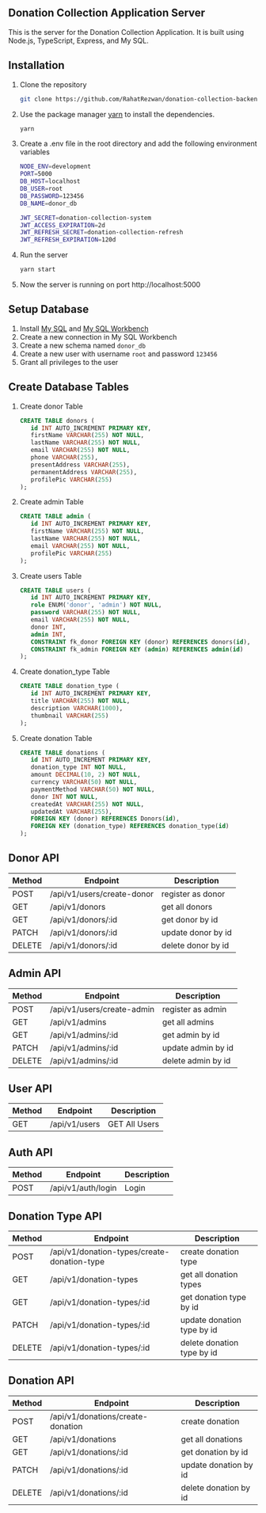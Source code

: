 ## Donation Collection Application Server

This is the server for the Donation Collection Application. It is built using Node.js, TypeScript, Express, and My SQL.

## Installation

1. Clone the repository

   ```bash
   git clone https://github.com/RahatRezwan/donation-collection-backend.git
   ```

2. Use the package manager [yarn](https://yarnpkg.com/) to install the dependencies.

   ```bash
   yarn
   ```

3. Create a .env file in the root directory and add the following environment variables

   ```bash
   NODE_ENV=development
   PORT=5000
   DB_HOST=localhost
   DB_USER=root
   DB_PASSWORD=123456
   DB_NAME=donor_db

   JWT_SECRET=donation-collection-system
   JWT_ACCESS_EXPIRATION=2d
   JWT_REFRESH_SECRET=donation-collection-refresh
   JWT_REFRESH_EXPIRATION=120d
   ```

4. Run the server

   ```bash
   yarn start
   ```

5. Now the server is running on port http://localhost:5000

## Setup Database

1. Install [My SQL](https://dev.mysql.com/downloads/mysql/) and [My SQL Workbench](https://dev.mysql.com/downloads/workbench/)
2. Create a new connection in My SQL Workbench
3. Create a new schema named `donor_db`
4. Create a new user with username `root` and password `123456`
5. Grant all privileges to the user

## Create Database Tables

1. Create donor Table

   ```SQL
   CREATE TABLE donors (
      id INT AUTO_INCREMENT PRIMARY KEY,
      firstName VARCHAR(255) NOT NULL,
      lastName VARCHAR(255) NOT NULL,
      email VARCHAR(255) NOT NULL,
      phone VARCHAR(255),
      presentAddress VARCHAR(255),
      permanentAddress VARCHAR(255),
      profilePic VARCHAR(255)
   );

   ```

2. Create admin Table

   ```SQL
   CREATE TABLE admin (
      id INT AUTO_INCREMENT PRIMARY KEY,
      firstName VARCHAR(255) NOT NULL,
      lastName VARCHAR(255) NOT NULL,
      email VARCHAR(255) NOT NULL,
      profilePic VARCHAR(255)
   );
   ```

3. Create users Table

   ```SQL
   CREATE TABLE users (
      id INT AUTO_INCREMENT PRIMARY KEY,
      role ENUM('donor', 'admin') NOT NULL,
      password VARCHAR(255) NOT NULL,
      email VARCHAR(255) NOT NULL,
      donor INT,
      admin INT,
      CONSTRAINT fk_donor FOREIGN KEY (donor) REFERENCES donors(id),
      CONSTRAINT fk_admin FOREIGN KEY (admin) REFERENCES admin(id)
   );
   ```

4. Create donation_type Table

   ```SQL
   CREATE TABLE donation_type (
      id INT AUTO_INCREMENT PRIMARY KEY,
      title VARCHAR(255) NOT NULL,
      description VARCHAR(1000),
      thumbnail VARCHAR(255)
   );
   ```

5. Create donation Table

   ```SQL
   CREATE TABLE donations (
      id INT AUTO_INCREMENT PRIMARY KEY,
      donation_type INT NOT NULL,
      amount DECIMAL(10, 2) NOT NULL,
      currency VARCHAR(50) NOT NULL,
      paymentMethod VARCHAR(50) NOT NULL,
      donor INT NOT NULL,
      createdAt VARCHAR(255) NOT NULL,
      updatedAt VARCHAR(255),
      FOREIGN KEY (donor) REFERENCES Donors(id),
      FOREIGN KEY (donation_type) REFERENCES donation_type(id)
   );
   ```

## Donor API

| Method | Endpoint                   | Description        |
| ------ | -------------------------- | ------------------ |
| POST   | /api/v1/users/create-donor | register as donor  |
| GET    | /api/v1/donors             | get all donors     |
| GET    | /api/v1/donors/:id         | get donor by id    |
| PATCH  | /api/v1/donors/:id         | update donor by id |
| DELETE | /api/v1/donors/:id         | delete donor by id |

## Admin API

| Method | Endpoint                   | Description        |
| ------ | -------------------------- | ------------------ |
| POST   | /api/v1/users/create-admin | register as admin  |
| GET    | /api/v1/admins             | get all admins     |
| GET    | /api/v1/admins/:id         | get admin by id    |
| PATCH  | /api/v1/admins/:id         | update admin by id |
| DELETE | /api/v1/admins/:id         | delete admin by id |

## User API

| Method | Endpoint      | Description   |
| ------ | ------------- | ------------- |
| GET    | /api/v1/users | GET All Users |

## Auth API

| Method | Endpoint           | Description |
| ------ | ------------------ | ----------- |
| POST   | /api/v1/auth/login | Login       |

## Donation Type API

| Method | Endpoint                                    | Description                |
| ------ | ------------------------------------------- | -------------------------- |
| POST   | /api/v1/donation-types/create-donation-type | create donation type       |
| GET    | /api/v1/donation-types                      | get all donation types     |
| GET    | /api/v1/donation-types/:id                  | get donation type by id    |
| PATCH  | /api/v1/donation-types/:id                  | update donation type by id |
| DELETE | /api/v1/donation-types/:id                  | delete donation type by id |

## Donation API

| Method | Endpoint                          | Description           |
| ------ | --------------------------------- | --------------------- |
| POST   | /api/v1/donations/create-donation | create donation       |
| GET    | /api/v1/donations                 | get all donations     |
| GET    | /api/v1/donations/:id             | get donation by id    |
| PATCH  | /api/v1/donations/:id             | update donation by id |
| DELETE | /api/v1/donations/:id             | delete donation by id |
